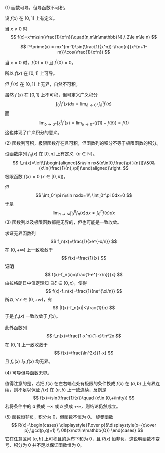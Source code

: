 $(1)$ 函数可导，但导函数不可积。

设 $f(x)$ 在 $[0,1]$ 上有定义。

当 $x\neq 0$ 时
$$
f(x)=x^m\sin(\frac{1}{x^n})\quad(n,m\in\mathbb{N},\ 2\le m\le n)
$$

$$
f^\prime(x) = mx^{m-1}\sin(\frac{1}{x^n})-\frac{n}{x^{n+1-m}}\cos(\frac{1}{x^n})
$$

当 $x=0$ 时，$f(0)=0$ 且 $f^\prime(0)=0$。

所以 $f(x)$ 在 $[0, 1]$ 上可导。

但 $f^\prime(x)$ 在 $[0,1]$ 上无界，自然不可积。

虽然 $f^\prime(x)$ 在 $[0,1]$ 上不可积，但可定义广义积分
$$
\int_0^1f^\prime(x)dx=\lim_{\delta\to 0^+}\int_{\delta}^{1}f^\prime(x)
$$
而
$$
\lim_{\delta\to 0^+}\int_{\delta}^{1}f^\prime(x)=\lim_{\delta\to0^+}(f(1)-f(\delta))=f(1)
$$
这也体现了广义积分的意义。

$(2)$ 函数列可积，极限函数存在且可积，但函数列的积分不等于极限函数的积分。

设函数序列 $f_n(x)$ 在 $[0,\pi]$ 上有定义（$n\in\mathbb{N}$）。
$$
f_n(x)=\left\{\begin{aligned}&n\sin nx&(x\in[0,\frac{\pi }{n}])\\&0&(x\in(\frac{1}{n},\pi])\end{aligned}\right.
$$
极限函数 $f(x)=0\ (x\in[0,\pi])$。

但
$$
\int_0^\pi n\sin nxdx=1\\
\int_0^\pi 0dx=0
$$
于是 
$$
\lim_{n\to\infty}\int_0^\pi f_n(x)dx\neq \int_0^\pi f(x)dx
$$
$(3)$ 函数列以及极限函数都是无界的，但也可能是一致收敛。

求证无界函数列
$$
f_n(x)=\frac{1}{xe^{-x/n}}
$$
在 $(0,+\infty)$ 上一致收敛于
$$
f(x)=\frac{1}{x}
$$
**证明**
$$
f(x)-f_n(x)=\frac{1-e^{-x/n}}{x}
$$
由拉格朗日中值定理知 $\exists \xi\in(0,x)$，使得
$$
f(x)-f_n(x)=\frac{1}{ne^{\xi/n}}
$$
所以 $\forall x\in(0,+\infty)$，有
$$
|f(x)-f_n(x)|<\frac{1}{n}
$$
于是 $f_n(x)$ 一致收敛于 $f(x)$。

此外函数列
$$
f_n(x)=\frac{1-x^n}{1-x}\ln^2x
$$
在 $(0,1]$ 上一致收敛于
$$
f(x)=\frac{\ln^2x}{1-x}
$$
且 $f_n(x)$ 与 $f(x)$ 均无界。

$(\text{4})$ 可导但导函数无界。

值得注意的是，若把 $f(x)$ 在左右端点处有极限的条件换成 $f(x)$ 在 $(a,b)$ 上有界连续，则不足以保证 $f(x)$ 在 $(a,b)$ 上一致连续，反例是
$$
f(x)=\sin(\frac{1}{x})\quad (x\in (0,+\infty))
$$
若将条件中的 $a$ 换成 $-\infty$ 或 $b$ 换成 $+\infty$，则结论仍然成立。


$(5)$ 函数恒非负，积分为 $0$，但函数不恒为 $0$。
黎曼函数
$$
R(x)=\begin{cases}
\displaystyle{1\over p}&\displaystyle(x={q\over p},\gcd(p,q)=1) \\
0&(x\not\in\mathbb{Q})
\end{cases}
$$
它在任意区间 $[a,b]$ 上可积且的达布下和为 $0$，且 $R(x)$ 恒非负，这说明函数不变号、积分为 $0$ 并不足以保证函数恒为 $0$。











